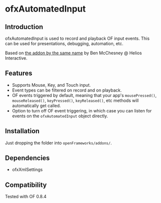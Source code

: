 ofxAutomatedInput
=====================================

Introduction
------------
ofxAutomatedInput is used to record and playback OF input events. This can be used for presentations, debugging, automation, etc. 

Based on [the addon by the same name](https://github.com/HeliosInteractive/ofxAutomatedInput) by Ben McChesney @ Helios Interactive.

Features
--------
* Supports Mouse, Key, and Touch input.
* Event types can be filtered on record and on playback.
* OF events triggered by default, meaning that your app's `mousePressed()`, `mouseReleased()`, `keyPressed()`, `keyReleased()`, etc methods will automatically get called.
* Option to turn off OF event triggering, in which case you can listen for events on the `ofxAutomatedInput` object directly.

Installation
------------
Just dropping the folder into `openFrameworks/addons/`.

Dependencies
------------
* ofxXmlSettings

Compatibility
------------
Tested with OF 0.8.4
